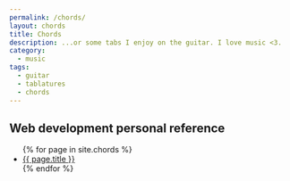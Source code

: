 ```yaml
---
permalink: /chords/
layout: chords
title: Chords
description: ...or some tabs I enjoy on the guitar. I love music <3.
category:
  - music
tags:
  - guitar
  - tablatures
  - chords
---
```


## Web development personal reference

<ul>
  {% for page in site.chords %}
  <li>
      <a href="{{ page.url }}">{{ page.title }}</a>
  </li>
  {% endfor %}
</ul>
